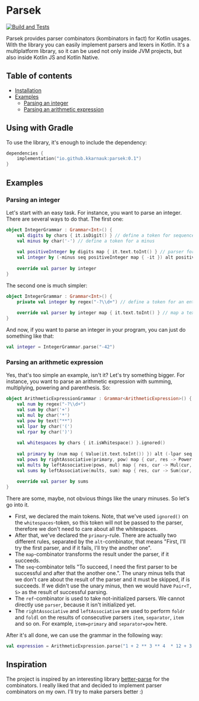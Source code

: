 # Parsek

[![Build and Tests](https://github.com/kkarnauk/parsek/actions/workflows/build_test.yml/badge.svg)](https://github.com/kkarnauk/parsek/actions/workflows/build_test.yml)

Parsek provides parser combinators (kombinators in fact) for Kotlin usages. With the library you can easily implement
parsers and lexers in Kotlin. It's a multiplatform library, so it can be used not only inside JVM projects, but also
inside Kotlin JS and Kotlin Native.


## Table of contents
* [Installation](#installation)
* [Examples](#examples)
  * [Parsing an integer](#parsing-an-integer)
  * [Parsing an arithmetic expression](#parsing-an-arithmetic-expression)

## Using with Gradle

To use the library, it's enough to include the dependency:
```kotlin
dependencies {
    implementation("io.github.kkarnauk:parsek:0.1")
}
```

## Examples

### Parsing an integer

Let's start with an easy task. For instance, you want to parse an integer. There are several ways to do that.
The first one:
```kotlin
object IntegerGrammar : Grammar<Int>() {
    val digits by chars { it.isDigit() } // define a token for sequence of digits
    val minus by char('-') // define a token for a minus
    
    val positiveInteger by digits map { it.text.toInt() } // parser for a positive integer 
    val integer by (-minus seq positiveInteger map { -it }) alt positiveInteger // parser for an integer
    
    override val parser by integer
}
```
The second one is much simpler:
```kotlin
object IntegerGrammar : Grammar<Int>() {
    private val integer by regex("-?\\d+") // define a token for an entire integer
    
    override val parser by integer map { it.text.toInt() } // map a text into an integer
}
```
And now, if you want to parse an integer in your program, you can just do something like that:
```kotlin
val integer = IntegerGrammar.parse("-42")
```

### Parsing an arithmetic expression

Yes, that's too simple an example, isn't it? Let's try something bigger. For instance, you want to parse an arithmetic
expression with summing, multiplying, powering and parenthesis. So:
```kotlin
object ArithmeticExpressionGrammar : Grammar<ArithmeticExpression>() {
    val num by regex("-?\\d+")
    val sum by char('+')
    val mul by char('*')
    val pow by text("**")
    val lpar by char('(')
    val rpar by char(')')
    
    val whitespaces by chars { it.isWhitespace() }.ignored()
    
    val primary by (num map { Value(it.text.toInt()) }) alt (-lpar seq ref(::parser) seq -rpar)
    val pows by rightAssociative(primary, pow) map { cur, res -> Power(cur, res) }
    val mults by leftAssociative(pows, mul) map { res, cur -> Mul(cur, res) }
    val sums by leftAssociative(mults, sum) map { res, cur -> Sum(cur, res) }
    
    override val parser by sums
}
```
There are some, maybe, not obvious things like the unary minuses. So let's go into it.
* First, we declared the main tokens. Note, that we've used `ignored()` on the `whitespaces`-token,
  so this token will not be passed to the parser, therefore we don't need to care about all the whitespaces.
* After that, we've declared the `primary`-rule. There are actually two different rules, separated by
  the `alt`-combinator, that means "First, I'll try the first parser, and if it fails, I'll try the another one".
* The `map`-combinator transforms the result under the parser, if it succeeds.
* The `seq`-combinator tells "To succeed, I need the first parser to be successful and after that the another one.".
  The unary minus tells that we don't care about the result of the parser and it must be skipped, if is succeeds.
  If we didn't use the unary minus, then we would have `Pair<T, S>` as the result of successful parsing.
* The `ref`-combinator is used to take not-initialized parsers. We cannot directly use `parser`, because
  it isn't initialized yet.
* The `rightAssociative` and `leftAssociative` are used to perform `foldr` and `foldl` on the results of
  consecutive parsers `item`, `separator`, `item` and so on. For example, `item=primary` and `separator=pow` here.

After it's all done, we can use the grammar in the following way:
```kotlin
val expression = ArithmeticExpression.parse("1 + 2 ** 3 ** 4  * 12 + 3 * (1 + 2) ** 2 ** 3")
```

## Inspiration
The project is inspired by an interesting library [better-parse](https://github.com/h0tk3y/better-parse) for the
combinators. I really liked that and decided to implement parser combinators on my own.
I'll try to make parsers better :)
